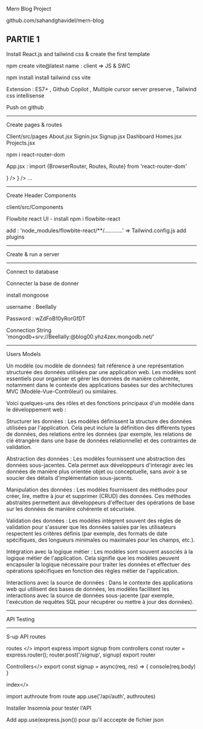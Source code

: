 Mern Blog Project

github.com/sahandghavidel/mern-blog

PARTIE 1
----------------------------------------------------------------
Install React.js and tailwind css & create the first template

npm create vite@latest
name : client => JS & SWC

npm install 
install tailwind css vite

Extension : ES7+ , Github Copilot , Multiple cursor server preserve , Tailwind css intellisense

Push on github

---------------------------------------------------------------
Create pages & routes

Client/src/pages
About.jsx
Signin.jsx
Signup.jsx
Dashboard
Homes.jsx
Projects.jsx

npm i react-router-dom

App.jsx : import {BrowserRouter, Routes, Route} from 'react-router-dom'

<BrowserRouter>
    <Routes>
        <Route path="/" element={<Home/>} />
        <Route path="/abour" element={<About/>} />
        ...
    </Routes>
</BrowserRouter>

--------------------------------------------------------------
Create Header Components

client/src/Components

Flowbite react UI - install
npm i flowbite-react

add : 'node_modules/flowbite-react/**/............' => Tailwind.config.js
add plugins 


----------------------------------------------------------

Create & run a server


----------------------------------------------

Connect to database

Connecter la base de donner

install mongoose

username : Beellally

Password : wZdFoB10yRorGfDT

Connection String 'mongodb+srv://Beellally:<password>@blog00.yhz4zex.mongodb.net/'

------------------------------------------------------------------

Users Models

Un modèle (ou modèle de données) fait référence à une représentation structurée des données utilisées par une application web. Les modèles sont essentiels pour organiser et gérer les données de manière cohérente, notamment dans le contexte des applications basées sur des architectures MVC (Modèle-Vue-Contrôleur) ou similaires.

Voici quelques-uns des rôles et des fonctions principaux d'un modèle dans le développement web :

Structurer les données : Les modèles définissent la structure des données utilisées par l'application. Cela peut inclure la définition des différents types de données, des relations entre les données (par exemple, les relations de clé étrangère dans une base de données relationnelle) et des contraintes de validation.

Abstraction des données : Les modèles fournissent une abstraction des données sous-jacentes. Cela permet aux développeurs d'interagir avec les données de manière plus orientée objet ou conceptuelle, sans avoir à se soucier des détails d'implémentation sous-jacents.

Manipulation des données : Les modèles fournissent des méthodes pour créer, lire, mettre à jour et supprimer (CRUD) des données. Ces méthodes abstraites permettent aux développeurs d'effectuer des opérations de base sur les données de manière cohérente et sécurisée.

Validation des données : Les modèles intègrent souvent des règles de validation pour s'assurer que les données saisies par les utilisateurs respectent les critères définis (par exemple, des formats de date spécifiques, des longueurs minimales ou maximales pour les champs, etc.).

Intégration avec la logique métier : Les modèles sont souvent associés à la logique métier de l'application. Cela signifie que les modèles peuvent encapsuler la logique nécessaire pour traiter les données et effectuer des opérations spécifiques en fonction des règles métier de l'application.

Interactions avec la source de données : Dans le contexte des applications web qui utilisent des bases de données, les modèles facilitent les interactions avec la source de données sous-jacente (par exemple, l'exécution de requêtes SQL pour récupérer ou mettre à jour des données).


-----------------------------------------------------------------------------

API Testing

-----------------------------------------------------------------------------

S-up API routes

routes </>
import express
import signup from controllers
const router = express.router();
router.post('/signup', signup)
export router

Controllers</>
export const signup = async(req, res) => {
    console(req.body)
}

index</>

import authroute from route
app.use('/api/auth', authroutes)


Installer Insomnia pour tester l'API

Add app.use(express.json()) pour qu'il acccepte de fichier json